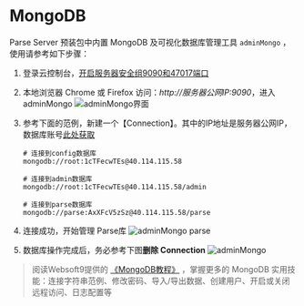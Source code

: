 # MongoDB

Parse Server 预装包中内置 MongoDB 及可视化数据库管理工具 `adminMongo` ，使用请参考如下步骤：

1. 登录云控制台，[开启服务器安全组9090和47017端口](https://support.websoft9.com/docs/faq/zh/tech-instance.html)
2. 本地浏览器 Chrome 或 Firefox 访问：*http://服务器公网IP:9090*，进入adminMongo
  ![adminMongo界面](https://libs.websoft9.com/Websoft9/DocsPicture/en/mongodb/adminmongo/adminmogo-sconnect-websoft9.png)
3. 参考下面的范例，新建一个【Connection】。其中的IP地址是服务器公网IP，数据库账号[此处获取](/zh/stack-accounts.md)
   ```
   # 连接到config数据库
   mongodb://root:1cTFecwTEs@40.114.115.58

   # 连接到admin数据库
   mongodb://root:1cTFecwTEs@40.114.115.58/admin

   # 连接到parse数据库
   mongodb://parse:AxXFcV5zSz@40.114.115.58/parse
   ```
4. 连接成功，开始管理 Parse库
  ![adminMongo parse](https://libs.websoft9.com/Websoft9/DocsPicture/en/mongodb/adminmongo/adminmogo-parse-websoft9.png)

5. 数据库操作完成后，务必参考下图**删除 Connection**
  ![adminMongo](https://libs.websoft9.com/Websoft9/DocsPicture/en/mongodb/adminmongo/adminmogo-delconnect-websoft9.png)

> 阅读Websoft9提供的 [《MongoDB教程》](https://support.websoft9.com/docs/mongodb/zh/admin-adminmongo.html) ，掌握更多的 MongoDB 实用技能：连接字符串范例、修改密码、导入/导出数据、创建用户、开启或关闭远程访问、日志配置等 